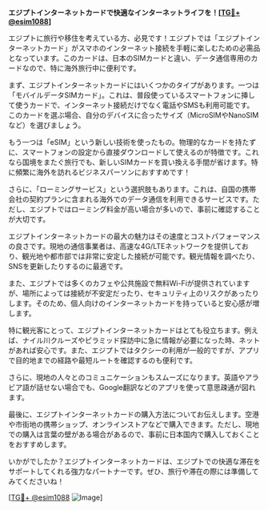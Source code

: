 **エジプトインターネットカードで快適なインターネットライフを！[[TG💪+ @esim1088](https://t.me/s/esim1088)]**

エジプトに旅行や移住を考えている方、必見です！エジプトでは「エジプトインターネットカード」がスマホのインターネット接続を手軽に楽しむための必需品となっています。このカードは、日本のSIMカードと違い、データ通信専用のカードなので、特に海外旅行中に便利です。

まず、エジプトインターネットカードにはいくつかのタイプがあります。一つは「モバイルデータSIMカード」。これは、普段使っているスマートフォンに挿して使うカードで、インターネット接続だけでなく電話やSMSも利用可能です。このカードを選ぶ場合、自分のデバイスに合ったサイズ（MicroSIMやNanoSIMなど）を選びましょう。

もう一つは「eSIM」という新しい技術を使ったもの。物理的なカードを持たずに、スマートフォンの設定から直接ダウンロードして使えるのが特徴です。これなら国境をまたぐ旅行でも、新しいSIMカードを買い換える手間が省けます。特に頻繁に海外を訪れるビジネスパーソンにおすすめです！

さらに、「ローミングサービス」という選択肢もあります。これは、自国の携帯会社の契約プランに含まれる海外でのデータ通信を利用できるサービスです。ただし、エジプトではローミング料金が高い場合が多いので、事前に確認することが大切です。

エジプトインターネットカードの最大の魅力はその速度とコストパフォーマンスの良さです。現地の通信事業者は、高速な4G/LTEネットワークを提供しており、観光地や都市部では非常に安定した接続が可能です。観光情報を調べたり、SNSを更新したりするのに最適です。

また、エジプトでは多くのカフェや公共施設で無料Wi-Fiが提供されていますが、場所によっては接続が不安定だったり、セキュリティ上のリスクがあったりします。そのため、個人向けのインターネットカードを持っていると安心感が増します。

特に観光客にとって、エジプトインターネットカードはとても役立ちます。例えば、ナイル川クルーズやピラミッド探訪中に急に情報が必要になった時、ネットがあれば安心です。また、エジプトではタクシーの利用が一般的ですが、アプリで目的地までの経路や最短ルートを確認するのも便利です。

さらに、現地の人々とのコミュニケーションもスムーズになります。英語やアラビア語が話せない場合でも、Google翻訳などのアプリを使って意思疎通が図れます。

最後に、エジプトインターネットカードの購入方法についてお伝えします。空港や市街地の携帯ショップ、オンラインストアなどで購入できます。ただし、現地での購入は言葉の壁がある場合があるので、事前に日本国内で購入しておくことをおすすめします。

いかがでしたか？エジプトインターネットカードは、エジプトでの快適な滞在をサポートしてくれる強力なパートナーです。ぜひ、旅行や滞在の際には準備してみてくださいね！

[[TG💪+ @esim1088](https://t.me/s/esim1088) ![Image](https://i.postimg.cc/Y0z9fWf4/image.png)]